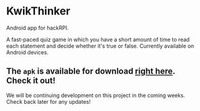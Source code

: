 KwikThinker
===========

Android app for hackRPI.

A fast-paced quiz game in which you have a short amount of time to read each statement and decide whether it's true or false. Currently available on Android devices.

The <code>apk</code> is available for download [right here](http://www.cs.rit.edu/~css7209/Resources/Android/KwikThinker00.apk). Check it out!
-----------

We will be continuing development on this project in the coming weeks. Check back later for any updates!
